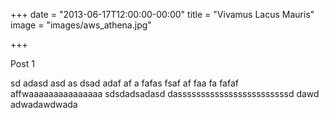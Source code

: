 +++
date = "2013-06-17T12:00:00-00:00"
title = "Vivamus Lacus Mauris"
image = "images/aws_athena.jpg"

+++

Post 1

sd adasd asd as dsad adaf af a fafas fsaf af faa fa fafaf affwaaaaaaaaaaaaaaa  sdsdadsadasd dassssssssssssssssssssssssd dawd adwadawdwada